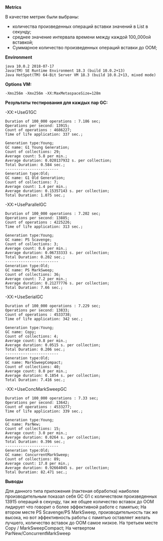 **Metrics**

В качестве метрик были выбраны:
 - количества произведенных операций вставки значений в List в секунду;
 - среднее значение интервала времени между каждой 100_000ой вставкой;
 - Суммарное количество произведенных операций вставки до ООМ;
    
**Environment**

    java 10.0.2 2018-07-17
    Java(TM) SE Runtime Environment 18.3 (build 10.0.2+13)
    Java HotSpot(TM) 64-Bit Server VM 18.3 (build 10.0.2+13, mixed mode)

**Options VM:**

    -Xms256m -Xmx256m -XX:MaxMetaspaceSize=128m

**Результаты тестирования для каждых пар GC:**

-XX:+UseG1GC
    
    Duration of 100_000 operations : 7.186 sec; 
    Operations per second: 13915; 
    Count of operations : 4686227; 
    Time of life application: 337 sec.;
    
    Generation type:Young; 
    GC name: G1 Young Generation; 
    Count of collections: 29; 
    Average count: 5.8 per min.; 
    Average duration: 0.020137932 s. per collection; 
    Total Duration: 0.584 sec.; 
    ------------------------
    Generation type:Old; 
    GC name: G1 Old Generation; 
    Count of collections: 7; 
    Average count: 1.4 per min.; 
    Average duration: 0.15357143 s. per collection; 
    Total Duration: 1.075 sec.; 
    
-XX:+UseParallelGC
    
    Duration of 100_000 operations : 7.202 sec; 
    Operations per second: 13885; 
    Count of operations : 4225226; 
    Time of life application: 313 sec.;
    
    Generation type:Young; 
    GC name: PS Scavenge; 
    Count of collections: 3; 
    Average count: 0.6 per min.; 
    Average duration: 0.06733333 s. per collection; 
    Total Duration: 0.202 sec.; 
    ------------------------
    Generation type:Old; 
    GC name: PS MarkSweep; 
    Count of collections: 36; 
    Average count: 7.2 per min.; 
    Average duration: 0.21277776 s. per collection; 
    Total Duration: 7.66 sec.;

-XX:+UseSerialGC
    
    Duration of 100_000 operations : 7.229 sec; 
    Operations per second: 13833; 
    Count of operations : 4533738; 
    Time of life application: 342 sec.;
    
    Generation type:Young; 
    GC name: Copy; 
    Count of collections: 4; 
    Average count: 0.8 per min.; 
    Average duration: 0.0515 s. per collection; 
    Total Duration: 0.206 sec.; 
    ------------------------
    Generation type:Old; 
    GC name: MarkSweepCompact; 
    Count of collections: 40; 
    Average count: 8.0 per min.; 
    Average duration: 0.1854 s. per collection; 
    Total Duration: 7.416 sec.; 
         
-XX:+UseConcMarkSweepGC
     
    Duration of 100_000 operations : 7.33 sec; 
    Operations per second: 13642; 
    Count of operations : 4533277; 
    Time of life application: 339 sec.;
    
    Generation type:Young; 
    GC name: ParNew; 
    Count of collections: 15; 
    Average count: 3.0 per min.; 
    Average duration: 0.0264 s. per collection; 
    Total Duration: 0.396 sec.; 
    ------------------------
    Generation type:Old; 
    GC name: ConcurrentMarkSweep; 
    Count of collections: 89; 
    Average count: 17.8 per min.; 
    Average duration: 0.92664045 s. per collection; 
    Total Duration: 82.471 sec.; 

**Выводы**

Для данного типа приложения (пактеная обработка) наиболее производительным показал себя GC G1 с количеством произведенных 13915 операций в секунду, так же общее количество вставок до ООМ лидирует что говорит о более эффективной работе с памятью;
На втором месте PS Scavenge/PS MarkSweep, производительность так же высока, но вот эффективность работы с памятью оставляет желать лучшего, количество вставок до ООМ самое низкое.
На третьем месте Copy / MarkSweepCompact;
На четвертом ParNew/ConcurrentMarkSweep 


   

    

    